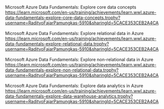 Microsoft Azure Data Fundamentals: Explore core data concepts <br/>
https://learn.microsoft.com/en-us/training/achievements/learn.wwl.azure-data-fundamentals-explore-core-data-concepts.trophy?username=RadityoFajarPamungkas-5910&sharingId=5CACE353CEB2A4CA<br/>
<br/>
Microsoft Azure Data Fundamentals: Explore relational data in Azure<br/>
https://learn.microsoft.com/en-us/training/achievements/learn.wwl.azure-data-fundamentals-explore-relational-data.trophy?username=RadityoFajarPamungkas-5910&sharingId=5CACE353CEB2A4CA<br/>
<br/>
Microsoft Azure Data Fundamentals: Explore non-relational data in Azure<br/>
https://learn.microsoft.com/en-us/training/achievements/learn.wwl.azure-data-fundamentals-explore-non-relational-data.trophy?username=RadityoFajarPamungkas-5910&sharingId=5CACE353CEB2A4CA<br/>
<br/>
Microsoft Azure Data Fundamentals: Explore data analytics in Azure<br/>
https://learn.microsoft.com/en-us/training/achievements/learn.wwl.azure-data-fundamentals-explore-data-warehouse-analytics.trophy?username=RadityoFajarPamungkas-5910&sharingId=5CACE353CEB2A4CA<br/>
